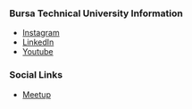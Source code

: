 ### Bursa Technical University Information
* [Instagram](#)
* [LinkedIn](#)
* [Youtube](#)

### Social Links
* [Meetup](#)


